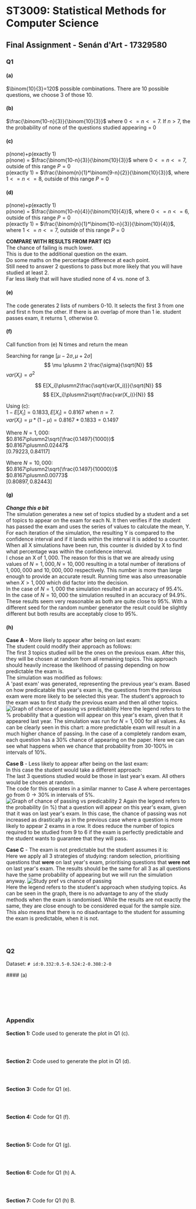 # ST3009: Statistical Methods for Computer Science

## Final Assignment - Senán d'Art - 17329580

### Q1  

#### (a)

$\binom{10}{3}=120$ possible combinations. There are 10 possible questions, we choose 3 of those 10.

#### (b)

$\frac{\binom{10-n}{3}}{\binom{10}{3}}$ where $0<=n<=7$. If $n>7$, the the probability of none of the questions studied appearing = 0  

#### (c)  

p(none)+p(exactly 1)  
p(none) = $\frac{\binom{10-n}{3}}{\binom{10}{3}}$ where $0<=n<=7$, outside of this range $P=0$  
p(exactly 1) = $\frac{\binom{n}{1}*\binom{9-n}{2}}{\binom{10}{3}}$, where $1<=n<=8$, outside of this range $P=0$  

<!-- ![Graph of P(failure) with 3 questions on exam](images/Q1_c.png) -->

#### (d)  

p(none)+p(exactly 1)  
p(none) = $\frac{\binom{10-n}{4}}{\binom{10}{4}}$, where $0<=n<=6$, outside of this range $P=0$  
p(exactly 1) = $\frac{\binom{n}{1}*\binom{10-n}{3}}{\binom{10}{4}}$, where $1<=n<=7$, outside of this range $P=0$  

<!-- ![Graph of P(failure) with 4 questions on exam](images/Q1_d.png) -->

**COMPARE WITH RESULTS FROM PART (C)**  
The chance of failing is much lower.  
This is due to the additional question on the exam.  
Do some maths on the percentage difference at each point.  
Still need to answer 2 questions to pass but more likely that you will have studied at least 2.  
Far less likely that will have studied none of 4 vs. none of 3.


#### (e)

The code generates 2 lists of numbers 0-10. It selects the first 3 from one and first n from the other. If there is an overlap of more than 1 ie. student passes exam, it returns 1, otherwise 0.

#### (f)

Call function from (e) N times and return the mean

Searching for range $[\mu-2\sigma, \mu+2\sigma]$
$$
\mu \plusmn 2 \frac{\sigma}{\sqrt{N}}
$$
$var(X_i)=\sigma^2$
$$
E[X_i]\plusmn2\frac{\sqrt{var(X_i)}}{\sqrt{N}}
$$
$$
E[X_i]\plusmn2\sqrt{\frac{var(X_i)}{N}}
$$

Using (c):  
$1-E[X_i]=0.1833, E[X_i]=0.8167$ when $n=7$.  
$var(X_i)=\mu*(1-\mu)=0.8167*0.1833=0.1497$


Where $N=1,000$:  
$0.8167\plusmn2\sqrt{\frac{0.1497}{1000}}$  
$0.8167\plusmn0.02447$  
$[0.79223,0.84117]$

Where $N=10,000$:  
$0.8167\plusmn2\sqrt{\frac{0.1497}{10000}}$  
$0.8167\plusmn0.00773$  
$[0.80897,0.82443]$

#### (g)  
***Change this a bit***  
The simulation generates a new set of topics studied by a student and a set of topics to appear on the exam for each N. It then verifies if the student has passed the exam and uses the series of values to calculate the mean, Y.  
For each iteration of the simulation, the resulting Y is compared to the confidence interval and if it lands within the interval it is added to a counter. When all X simulations have been run, this counter is divided by X to find what percentage was within the confidence interval.  
I chose an X of $1,000$. The reason for this is that we are already using values of $N=1,000,N=10,000$ resulting in a total number of iterations of $1,000,000$ and $10,000,000$ respectively. This number is more than large enough to provide an accurate result. Running time was also unreasonable when $X>1,000$ which did factor into the decision.  
In the case of $N=1,000$ the simulation resulted in an accuracy of $95.4\%$.  
In the case of $N=10,000$ the simulation resulted in an accuracy of $94.9\%$.  
These results seem very reasonable as both are quite close to $95\%$. With a different seed for the random number generator the result could be slightly different but both results are acceptably close to $95\%$.

#### (h)

**Case A** - More likely to appear after being on last exam:  
The student could modify their approach as follows:  
The first 3 topics studied will be the ones on the previous exam. After this, they will be chosen at random from all remaining topics. This approach should heavily increase the likelihood of passing depending on how predictable the exam is.  
The simulation was modified as follows:  
A 'past exam' was generated, representing the previous year's exam. Based on how predicatable this year's exam is, the questions from the previous exam were more likely to be selected this year. The student's approach to the exam was to first study the previous exam and then all other topics.  
![Graph of chance of passing vs predictability](images/Q1_h_line.png)
Here the legend refers to the % probability that a question will appear on this year's exam, given that it appeared last year. The simulation was run for $N=1,000$ for all values. As can be clearly seen in this chart: a more predictable exam will result in a much higher chance of passing.
In the case of a completely random exam, each question has a $30\%$ chance of appearing on the paper. Here we can see what happens when we chance that probability from 30-100% in intervals of 10%.  


**Case B** - Less likely to appear after being on the last exam:  
In this case the student would take a different approach:  
The last 3 questions studied would be those in last year's exam. All others would be chosen at random.  
The code for this operates in a similar manner to Case A where percentages go from $0\rightarrow30\%$ in intervals of $5\%$.
![Graph of chance of passing vs predicability 2](images/Q1_h_b_line.png)
Again the legend refers to the probability (in %) that a question will appear on this year's exam, given that it was on last year's exam.
In this case, the chance of passing was not increased as drastically as in the previous case where a question is more likely to appear 2 exams in a row. It does reduce the number of topics required to be studied from 9 to 6 if the exam is perfectly predictable and the student wants to guarantee that they will pass.

**Case C** - The exam is not predictable but the student assumes it is:  
Here we apply all 3 strategies of studying: random selection, prioritising questions that **were** on last year's exam, prioritising questions that **were not** on last year's exam. The results should be the same for all 3 as all questions have the same probability of appearing but we will run the simulation anyway.
![Study pref vs chance of passing](images/Q1_h_c_line.png)  
Here the legend refers to the student's approach when studying topics. As can be seen in the graph, there is no advantage to any of the study methods when the exam is randomised. While the results are not exactly the same, they are close enough to be considered equal for the sample size. This also means that there is no disadvantage to the student for assuming the exam is predictable, when it is not.

<br><br>

### Q2  

Dataset:  `# id:0.332:0.5-0.524:2-0.308:2-0`

#### (a)  




<br><br><br><br>

### Appendix

**Section 1:** Code used to generate the plot in Q1 (c).
```matlab

```
 
<br>

**Section 2:** Code used to generate the plot in Q1 (d).
```matlab

```

<br>

**Section 3:** Code for Q1 (e).
```matlab

```

<br>

**Section 4:** Code for Q1 (f).
```matlab

```

<br>

**Section 5:** Code for Q1 (g).
```matlab

```

<br>

**Section 6:** Code for Q1 (h) A.
```matlab

```

<br>

**Section 7:** Code for Q1 (h) B.
```matlab

```
